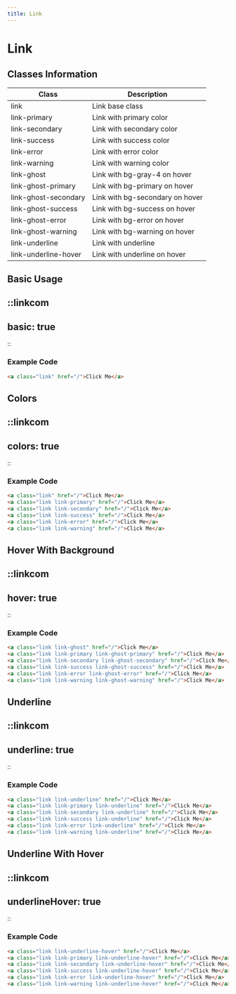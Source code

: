 ```yaml
---
title: Link
---
```


# Link

## Classes Information

| Class                | Description                     |
| -------------------- | ------------------------------- |
| link                 | Link base class                 |
| link-primary         | Link with primary color         |
| link-secondary       | Link with secondary color       |
| link-success         | Link with success color         |
| link-error           | Link with error color           |
| link-warning         | Link with warning color         |
| link-ghost           | Link with bg-gray-4 on hover    |
| link-ghost-primary   | Link with bg-primary on hover   |
| link-ghost-secondary | Link with bg-secondary on hover |
| link-ghost-success   | Link with bg-success on hover   |
| link-ghost-error     | Link with bg-error on hover     |
| link-ghost-warning   | Link with bg-warning on hover   |
| link-underline       | Link with underline             |
| link-underline-hover | Link with underline on hover    |

## Basic Usage

::linkcom
---
basic: true
---
::

### Example Code

```html [html]
<a class="link" href="/">Click Me</a>

```

## Colors

::linkcom
---
colors: true
---
::

### Example Code

```html [html]
<a class="link" href="/">Click Me</a>
<a class="link link-primary" href="/">Click Me</a>
<a class="link link-secondary" href="/">Click Me</a>
<a class="link link-success" href="/">Click Me</a>
<a class="link link-error" href="/">Click Me</a>
<a class="link link-warning" href="/">Click Me</a>
```

## Hover With Background

::linkcom
---
hover: true
---
::

### Example Code

```html [html]
<a class="link link-ghost" href="/">Click Me</a>
<a class="link link-primary link-ghost-primary" href="/">Click Me</a>
<a class="link link-secondary link-ghost-secondary" href="/">Click Me</a>
<a class="link link-success link-ghost-success" href="/">Click Me</a>
<a class="link link-error link-ghost-error" href="/">Click Me</a>
<a class="link link-warning link-ghost-warning" href="/">Click Me</a>

```

## Underline

::linkcom
---
underline: true
---
::

### Example Code

```html [html]
<a class="link link-underline" href="/">Click Me</a>
<a class="link link-primary link-underline" href="/">Click Me</a>
<a class="link link-secondary link-underline" href="/">Click Me</a>
<a class="link link-success link-underline" href="/">Click Me</a>
<a class="link link-error link-underline" href="/">Click Me</a>
<a class="link link-warning link-underline" href="/">Click Me</a>

```

## Underline With Hover

::linkcom
---
underlineHover: true
---
::

### Example Code

```html [html]
<a class="link link-underline-hover" href="/">Click Me</a>
<a class="link link-primary link-underline-hover" href="/">Click Me</a>
<a class="link link-secondary link-underline-hover" href="/">Click Me</a>
<a class="link link-success link-underline-hover" href="/">Click Me</a>
<a class="link link-error link-underline-hover" href="/">Click Me</a>
<a class="link link-warning link-underline-hover" href="/">Click Me</a>

```
